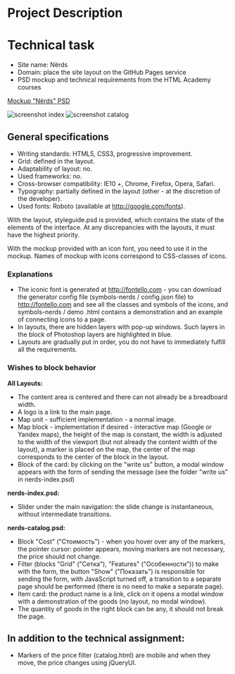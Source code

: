 # Project Description

# Technical task
+ Site name: Nёrds
+ Domain: place the site layout on the GitHub Pages service
+ PSD mockup and technical requirements from the HTML Academy courses

[Mockup "Nёrds" PSD](https://drive.google.com/file/d/0B_FuLrEepxSsbkZvTXhsYTIyM3c/view?usp=sharing)

![screenshot index](https://cloud.githubusercontent.com/assets/19373990/25434851/a29e1780-2a96-11e7-831f-5e93f9d0aedb.jpg)
![screenshot catalog](https://cloud.githubusercontent.com/assets/19373990/25434850/a28579f0-2a96-11e7-9b34-67460bab6bbf.jpg)

## General specifications
+ Writing standards: HTML5, CSS3, progressive improvement.
+ Grid: defined in the layout.
+ Adaptability of layout: no.
+ Used frameworks: no.
+ Cross-browser compatibility: IE10 +, Chrome, Firefox, Opera, Safari.
+ Typography: partially defined in the layout (other - at the discretion of the developer).
+ Used fonts: Roboto (available at http://google.com/fonts).

With the layout, styleguide.psd is provided, which contains the state of the elements of the interface. At any discrepancies with the layouts, it must have the highest priority.

With the mockup provided with an icon font, you need to use it in the mockup. Names of mockup with icons correspond to CSS-classes of icons.

### Explanations
+ The iconic font is generated at http://fontello.com - you can download the generator config file (symbols-nerds / config.json file) to http://fontello.com and see all the classes and symbols of the icons, and symbols-nerds / demo .html contains a demonstration and an example of connecting icons to a page.
+ In layouts, there are hidden layers with pop-up windows. Such layers in the block of Photoshop layers are highlighted in blue.
+ Layouts are gradually put in order, you do not have to immediately fulfill all the requirements.

### Wishes to block behavior
**All Layouts:**
+ The content area is centered and there can not already be a breadboard width.
+ A logo is a link to the main page.
+ Map unit - sufficient implementation - a normal image.
+ Map block - implementation if desired - interactive map (Google or Yandex maps), the height of the map is constant, the width is adjusted to the width of the viewport (but not already the content width of the layout), a marker is placed on the map, the center of the map corresponds to the center of the block in the layout.
+ Block of the card: by clicking on the "write us" button, a modal window appears with the form of sending the message (see the folder "write us" in nerds-index.psd)

**nerds-index.psd:**
+ Slider under the main navigation: the slide change is instantaneous, without intermediate transitions.

**nerds-catalog.psd:**
+ Block "Cost" ("Стоимость") - when you hover over any of the markers, the pointer cursor: pointer appears, moving markers are not necessary, the price should not change.
+ Filter (blocks "Grid" ("Сетка"), "Features" ("Особенности")) to make with the form, the button "Show" ("Показать") is responsible for sending the form, with JavaScript turned off, a transition to a separate page should be performed (there is no need to make a separate page).
+ Item card: the product name is a link, click on it opens a modal window with a demonstration of the goods (no layout, no modal window).
+ The quantity of goods in the right block can be any, it should not break the page.

## In addition to the technical assignment:
+ Markers of the price filter (catalog.html) are mobile and when they move, the price changes using jQueryUI.
